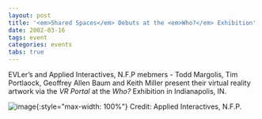 ```yaml
---
layout: post
title: '<em>Shared Spaces</em> Debuts at the <em>Who?</em> Exhibition'
date: 2002-03-16
tags: event
categories: events
tabs: true
---
```


EVLer&rsquo;s and Applied Interactives, N.F.P mebmers - Todd Margolis, Tim Portlaock, Geoffrey Allen Baum and Keith Miller present their virtual reality artwork via the <em>VR Portal</em> at the <em>Who?</em> Exhibition in Indianapolis, IN.

![image](https://www.evl.uic.edu/output/originals/who.jpg-srcw.jpg){:style="max-width: 100%"}
Credit: Applied Interactives, N.F.P.

